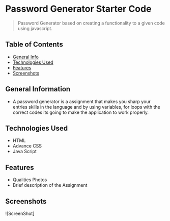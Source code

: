 # Password Generator Starter Code
>Password Generator based on creating a functionality to a given code using javascript.

## Table of Contents 
* [General Info](#general-information)
* [Technologies Used](#technologies-used)
* [Features](#features)
* [Screenshots](#screenshots)

## General Information
- A password generator is a assignment that makes you sharp your entries skills in the language and  by  using variables, for loops with the correct codes its going to make the application to work properly.

## Technologies Used
- HTML
- Advance CSS
- Java Script 

## Features
- Qualities Photos 
- Brief description of the Assignment

## Screenshots
![ScreenShot] 


